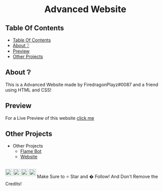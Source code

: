 <div align="center">
  <p>
    <h1>Advanced Website</h1>
  </p>
</div>

## Table Of Contents

- [Table Of Contents](#table-of-contents)
- [About ❔](#about-)
- [Preview](#preview)
- [Other Projects](#other-projects)


## About ❔

This is a Advanced Website made by FiredragonPlayz#0087 and a friend using HTML and CSS!

## Preview 

For a Live Preview of this website [click me](https://flamebot.gq)

## Other Projects

- Other Projects
  - [Flame Bot](https://top.gg/bot/796279185080582185)
  - [Website](https://flamebot.gq)


<br/>
<a href="https://discord.com/users/725945760629129277" target="_blank" >
    <img align ="left" alt="FiredragonPlayz's Discord" width="22px" src ="https://cdn.jsdelivr.net/npm/simple-icons@v3/icons/discord.svg" />
</a>
  <a href="https://twitter.com/Firedragon_Play" target="_blank">
    <img align ="left" alt="FiredragonPlayz's Twitter " width="22px" src ="https://cdn.jsdelivr.net/npm/simple-icons@v3/icons/twitter.svg" />
  </a>
  <a href="https://youtube.com/c/FiredragonPlayz" target="_blank">
    <img align ="left" alt="FiredragonPlayz's Twitter " width="22px" src ="https://cdn.jsdelivr.net/npm/simple-icons@v3/icons/youtube.svg" />
  </a>
  <a href="https://github.com/FiredragonPlayz" target="_blank">
    <img align ="left" alt="FiredragonPlayz's Github " width="22px" src ="https://cdn.jsdelivr.net/npm/simple-icons@v3/icons/github.svg" />
  </a>

Make Sure to ⭐ Star and � Follow! 
And Don't Remove the Credits!